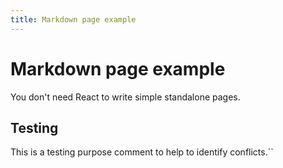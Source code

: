 ```yaml
---
title: Markdown page example
---
```


# Markdown page example

You don't need React to write simple standalone pages.

## Testing

This is a testing purpose comment to help to identify conflicts.``
